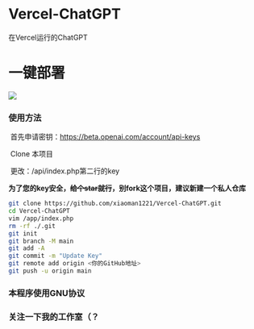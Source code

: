 # Vercel-ChatGPT
在Vercel运行的ChatGPT
# 一键部署
<a href="https://vercel.com/new/project?template=https://github.com/xiaoman1221/Vercel-ChatGPT"><img src="https://vercel.com/button"></a>

### 使用方法

​	首先申请密钥：https://beta.openai.com/account/api-keys

​	Clone 本项目

​	更改：/api/index.php第二行的key

​	**为了您的key安全，~~给个star就行~~，别fork这个项目，建议新建一个私人仓库**

```bash
git clone https://github.com/xiaoman1221/Vercel-ChatGPT.git
cd Vercel-ChatGPT
vim /app/index.php
rm -rf ./.git
git init
git branch -M main
git add -A	
git commit -m "Update Key"
git remote add origin <你的GitHub地址>
git push -u origin main
```

### 本程序使用GNU协议

### 关注一下我的工作室（？

